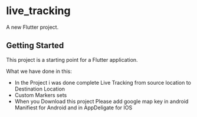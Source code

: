 # live_tracking

A new Flutter project.

## Getting Started

This project is a starting point for a Flutter application.

What we have done in this:

* In the Project i was done complete Live Tracking from source location to Destination Location
* Custom Markers sets
* When you Download this project Please add google map key in android Manifiest for Android and in AppDeligate for IOS
